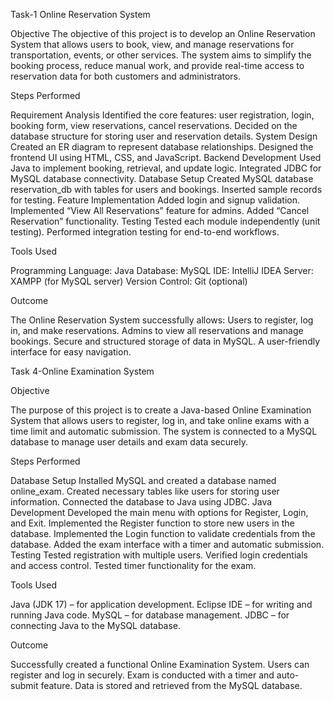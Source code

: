 Task-1 Online Reservation System 

Objective
The objective of this project is to develop an Online Reservation System that allows users to book, view, and manage reservations for transportation, events, 
or other services. The system aims to simplify the booking process, reduce manual work, and provide real-time access to reservation data for both customers and administrators.

Steps Performed

Requirement Analysis
     Identified the core features: user registration, login, booking form, view reservations, cancel reservations.
     Decided on the database structure for storing user and reservation details.
System Design
     Created an ER diagram to represent database relationships.
     Designed the frontend UI using HTML, CSS, and JavaScript.
Backend Development
     Used Java to implement booking, retrieval, and update logic.
     Integrated JDBC for MySQL database connectivity.
Database Setup
     Created MySQL database reservation_db with tables for users and bookings.
     Inserted sample records for testing.
Feature Implementation
     Added login and signup validation.
     Implemented “View All Reservations” feature for admins.
     Added “Cancel Reservation” functionality.
Testing
    Tested each module independently (unit testing).
    Performed integration testing for end-to-end workflows.

Tools Used

Programming Language: Java
Database: MySQL
IDE: IntelliJ IDEA
Server: XAMPP (for MySQL server)
Version Control: Git (optional)

Outcome

The Online Reservation System successfully allows:
Users to register, log in, and make reservations.
Admins to view all reservations and manage bookings.
Secure and structured storage of data in MySQL.
A user-friendly interface for easy navigation.

Task 4-Online Examination System

Objective

The purpose of this project is to create a Java-based Online Examination System that allows users to register, log in, and take online exams with a time limit 
and automatic submission. The system is connected to a MySQL database to manage user details and exam data securely.

Steps Performed

Database Setup
   Installed MySQL and created a database named online_exam.
   Created necessary tables like users for storing user information.
   Connected the database to Java using JDBC.
Java Development
   Developed the main menu with options for Register, Login, and Exit.
   Implemented the Register function to store new users in the database.
   Implemented the Login function to validate credentials from the database.
   Added the exam interface with a timer and automatic submission.
Testing
   Tested registration with multiple users.
   Verified login credentials and access control.
   Tested timer functionality for the exam.
   
Tools Used

  Java (JDK 17) – for application development.
  Eclipse IDE – for writing and running Java code.
  MySQL – for database management.
  JDBC – for connecting Java to the MySQL database.
  
Outcome

  Successfully created a functional Online Examination System.
  Users can register and log in securely.
  Exam is conducted with a timer and auto-submit feature.
  Data is stored and retrieved from the MySQL database.
